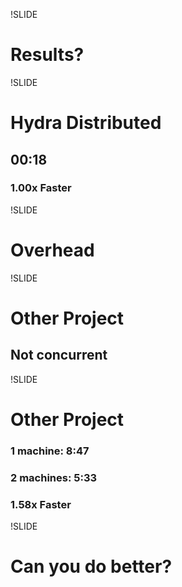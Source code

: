 !SLIDE
# Results?

!SLIDE
# Hydra Distributed
## **00:18**
### 1.00x Faster

!SLIDE
# Overhead

!SLIDE
# Other Project
## Not concurrent

!SLIDE
# Other Project
### 1 machine: 8:47
### 2 machines: 5:33
### 1.58x Faster

!SLIDE
# Can **you** do better?



